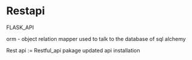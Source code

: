 # Restapi
FLASK_API


orm - object relation mapper used to talk to the database of sql alchemy

Rest api :=
Restful_api pakage updated  api installation 



